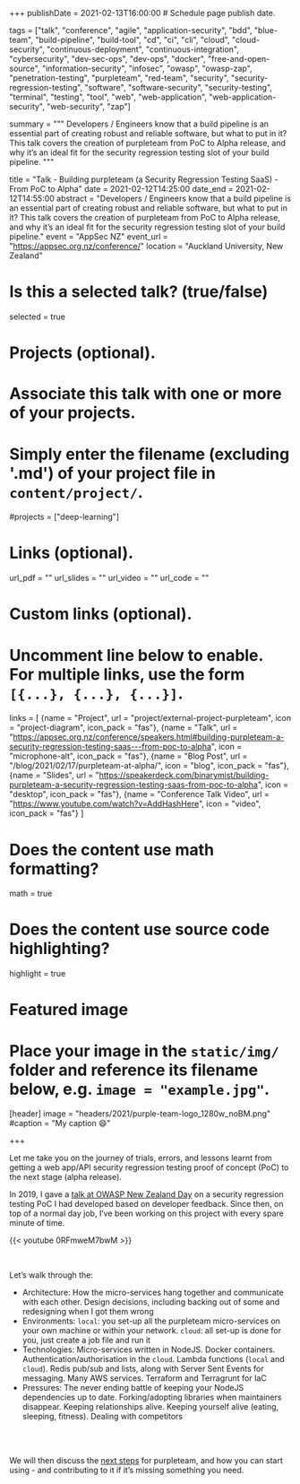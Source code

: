 +++
publishDate = 2021-02-13T16:00:00  # Schedule page publish date.

tags = ["talk", "conference", "agile", "application-security", "bdd", "blue-team", "build-pipeline", "build-tool", "cd", "ci", "cli", "cloud", "cloud-security", "continuous-deployment", "continuous-integration", "cybersecurity", "dev-sec-ops", "dev-ops", "docker", "free-and-open-source", "information-security", "infosec", "owasp", "owasp-zap", "penetration-testing", "purpleteam", "red-team", "security", "security-regression-testing", "software", "software-security", "security-testing", "terminal", "testing", "tool", "web", "web-application", "web-application-security", "web-security", "zap"]

summary = """
Developers / Engineers know that a build pipeline is an essential part of creating robust and reliable software, but what to put in it? This talk covers the creation of purpleteam from PoC to Alpha release, and why it’s an ideal fit for the security regression testing slot of your build pipeline.
"""

title = "Talk - Building purpleteam (a Security Regression Testing SaaS) - From PoC to Alpha"
date = 2021-02-12T14:25:00
date_end = 2021-02-12T14:55:00
abstract = "Developers / Engineers know that a build pipeline is an essential part of creating robust and reliable software, but what to put in it? This talk covers the creation of purpleteam from PoC to Alpha release, and why it’s an ideal fit for the security regression testing slot of your build pipeline."
event = "AppSec NZ"
event_url = "https://appsec.org.nz/conference/"
location = "Auckland University, New Zealand"

# Is this a selected talk? (true/false)
selected = true

# Projects (optional).
#   Associate this talk with one or more of your projects.
#   Simply enter the filename (excluding '.md') of your project file in `content/project/`.
#projects = ["deep-learning"]

# Links (optional).
url_pdf = ""
url_slides = ""
url_video = ""
url_code = ""

# Custom links (optional).
#   Uncomment line below to enable. For multiple links, use the form `[{...}, {...}, {...}]`.
links = [
  {name = "Project", url = "project/external-project-purpleteam", icon = "project-diagram", icon_pack = "fas"},
  {name = "Talk", url = "https://appsec.org.nz/conference/speakers.html#building-purpleteam-a-security-regression-testing-saas---from-poc-to-alpha", icon = "microphone-alt", icon_pack = "fas"},
  {name = "Blog Post", url = "/blog/2021/02/17/purpleteam-at-alpha/", icon = "blog", icon_pack = "fas"},
  {name = "Slides", url = "https://speakerdeck.com/binarymist/building-purpleteam-a-security-regression-testing-saas-from-poc-to-alpha", icon = "desktop", icon_pack = "fas"},
  {name = "Conference Talk Video", url = "https://www.youtube.com/watch?v=AddHashHere", icon = "video", icon_pack = "fas"}
]

# Does the content use math formatting?
math = true

# Does the content use source code highlighting?
highlight = true

# Featured image
# Place your image in the `static/img/` folder and reference its filename below, e.g. `image = "example.jpg"`.
[header]
image = "headers/2021/purple-team-logo_1280w_noBM.png"
#caption = "My caption :smile:"

+++

Let me take you on the journey of trials, errors, and lessons learnt from getting a web app/API security regression testing proof of concept (PoC) to the next stage (alpha release).

In 2019, I gave a [talk at OWASP New Zealand Day](/talk/owaspnzday-2019-talk-security-regression-testing-on-owasp-zap-node-api) on a security regression testing PoC I had developed based on developer feedback. Since then, on top of a normal day job, I’ve been working on this project with every spare minute of time.

{{< youtube 0RFmweM7bwM >}}

<br>

Let’s walk through the:

* Architecture: How the micro-services hang together and communicate with each other. Design decisions, including backing out of some and redesigning when I got them wrong
* Environments: `local`: you set-up all the purpleteam micro-services on your own machine or within your network. `cloud`: all set-up is done for you, just create a job file and run it
* Technologies: Micro-services written in NodeJS. Docker containers. Authentication/authorisation in the `cloud`. Lambda functions (`local` and `cloud`). Redis pub/sub and lists, along with Server Sent Events for messaging. Many AWS services. Terraform and Terragrunt for IaC
* Pressures: The never ending battle of keeping your NodeJS dependencies up to date. Forking/adopting libraries when maintainers disappear. Keeping relationships alive. Keeping yourself alive (eating, sleeping, fitness). Dealing with competitors

<br>

<script async class="speakerdeck-embed" data-id="1784d6fdfc3d4fab8ec5a67156387bf3" data-ratio="1.37081659973226" src="//speakerdeck.com/assets/embed.js"></script>

<br>

We will then discuss the [next steps](/blog/2021/02/17/purpleteam-at-alpha/#next-steps) for purpleteam, and how you can start using - and contributing to it if it’s missing something you need.

<br>

